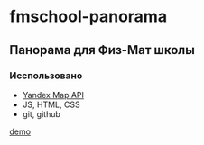 # fmschool-panorama
## Панорама для Физ-Мат школы  
### Исспользовано 
  * [Yandex Map API](yandex.ru/dev/maps/jsapi/)
  * JS, HTML, CSS
  * git, github
  
[demo](https://lexeyok.github.io/fmschool-panorama/)
